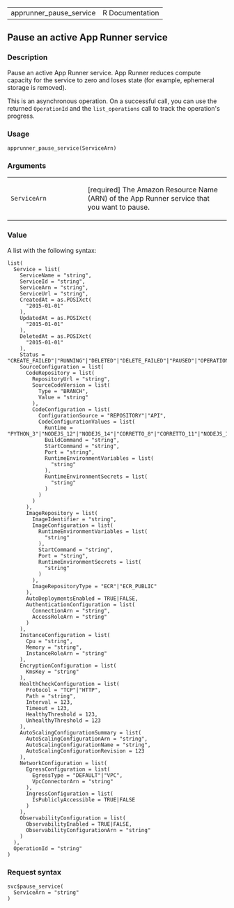 <table style="width: 100%;">
<tbody>
<tr class="odd">
<td>apprunner_pause_service</td>
<td style="text-align: right;">R Documentation</td>
</tr>
</tbody>
</table>

## Pause an active App Runner service

### Description

Pause an active App Runner service. App Runner reduces compute capacity
for the service to zero and loses state (for example, ephemeral storage
is removed).

This is an asynchronous operation. On a successful call, you can use the
returned `OperationId` and the `list_operations` call to track the
operation's progress.

### Usage

    apprunner_pause_service(ServiceArn)

### Arguments

<table>
<colgroup>
<col style="width: 35%" />
<col style="width: 65%" />
</colgroup>
<tbody>
<tr class="odd">
<td><code
id="apprunner_pause_service_:_ServiceArn">ServiceArn</code></td>
<td><p>[required] The Amazon Resource Name (ARN) of the App Runner
service that you want to pause.</p></td>
</tr>
</tbody>
</table>

### Value

A list with the following syntax:

    list(
      Service = list(
        ServiceName = "string",
        ServiceId = "string",
        ServiceArn = "string",
        ServiceUrl = "string",
        CreatedAt = as.POSIXct(
          "2015-01-01"
        ),
        UpdatedAt = as.POSIXct(
          "2015-01-01"
        ),
        DeletedAt = as.POSIXct(
          "2015-01-01"
        ),
        Status = "CREATE_FAILED"|"RUNNING"|"DELETED"|"DELETE_FAILED"|"PAUSED"|"OPERATION_IN_PROGRESS",
        SourceConfiguration = list(
          CodeRepository = list(
            RepositoryUrl = "string",
            SourceCodeVersion = list(
              Type = "BRANCH",
              Value = "string"
            ),
            CodeConfiguration = list(
              ConfigurationSource = "REPOSITORY"|"API",
              CodeConfigurationValues = list(
                Runtime = "PYTHON_3"|"NODEJS_12"|"NODEJS_14"|"CORRETTO_8"|"CORRETTO_11"|"NODEJS_16"|"GO_1"|"DOTNET_6"|"PHP_81"|"RUBY_31",
                BuildCommand = "string",
                StartCommand = "string",
                Port = "string",
                RuntimeEnvironmentVariables = list(
                  "string"
                ),
                RuntimeEnvironmentSecrets = list(
                  "string"
                )
              )
            )
          ),
          ImageRepository = list(
            ImageIdentifier = "string",
            ImageConfiguration = list(
              RuntimeEnvironmentVariables = list(
                "string"
              ),
              StartCommand = "string",
              Port = "string",
              RuntimeEnvironmentSecrets = list(
                "string"
              )
            ),
            ImageRepositoryType = "ECR"|"ECR_PUBLIC"
          ),
          AutoDeploymentsEnabled = TRUE|FALSE,
          AuthenticationConfiguration = list(
            ConnectionArn = "string",
            AccessRoleArn = "string"
          )
        ),
        InstanceConfiguration = list(
          Cpu = "string",
          Memory = "string",
          InstanceRoleArn = "string"
        ),
        EncryptionConfiguration = list(
          KmsKey = "string"
        ),
        HealthCheckConfiguration = list(
          Protocol = "TCP"|"HTTP",
          Path = "string",
          Interval = 123,
          Timeout = 123,
          HealthyThreshold = 123,
          UnhealthyThreshold = 123
        ),
        AutoScalingConfigurationSummary = list(
          AutoScalingConfigurationArn = "string",
          AutoScalingConfigurationName = "string",
          AutoScalingConfigurationRevision = 123
        ),
        NetworkConfiguration = list(
          EgressConfiguration = list(
            EgressType = "DEFAULT"|"VPC",
            VpcConnectorArn = "string"
          ),
          IngressConfiguration = list(
            IsPubliclyAccessible = TRUE|FALSE
          )
        ),
        ObservabilityConfiguration = list(
          ObservabilityEnabled = TRUE|FALSE,
          ObservabilityConfigurationArn = "string"
        )
      ),
      OperationId = "string"
    )

### Request syntax

    svc$pause_service(
      ServiceArn = "string"
    )
